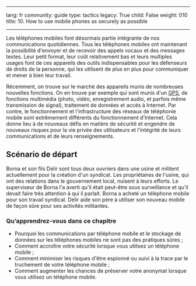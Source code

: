 

---

lang: fr
community: guide
type: tactics
legacy: True
child: False
weight: 010
title: 10. How to use mobile phones as securely as possible

---

Les téléphones mobiles font désormais partie intégrante de nos communications quotidiennes. Tous les téléphones mobiles ont maintenant la possibilité d'envoyer et de recevoir des appels vocaux et des messages textes. Leur petit format, leur coût relativement bas et leurs multiples usages font de ces appareils des outils indispensables pour les défenseurs de droits de la personne, qui les utilisent de plus en plus pour communiquer et mener à bien leur travail.

Récemment, on trouve sur le marché des appareils munis de nombreuses nouvelles fonctions. On en trouve par exemple qui sont munis d'un [GPS](/fr/glossaire#GPS), de fonctions multimédia (photo, vidéo, enregistrement audio, et parfois même transmission de signal), traitement de données et accès à Internet. Par contre, le fonctionnement et l'infrastructure des réseaux de téléphonie mobile sont extrêmement différents du fonctionnement d'Internet. Cela donne lieu à de nouveaux défis en matière de sécurité et engendre de nouveaux risques pour la vie privée des utilisateurs et l'intégrité de leurs communications et de leurs renseignements.

## Scénario de départ ##

<div class="background">
Borna et son fils Delir sont tous deux ouvriers dans une usine et militent actuellement pour la création d'un syndicat. Les propriétaires de l'usine, qui ont des relations dans le gouvernement local, nuisent à leurs efforts. Le superviseur de Borna l'a averti qu'il était peut-être sous surveillance et qu'il devait faire très attention à qui il parlait. Borna a acheté un téléphone mobile pour son travail syndical. Delir aide son père à utiliser son nouveau mobile de façon sûre pour ses activités militantes.
</div>

### Qu’apprendrez-vous dans ce chapitre ###

* Pourquoi les communications par téléphone mobile et le stockage de données sur les téléphones mobiles ne sont pas des pratiques sûres ;
* Comment accroître votre sécurité lorsque vous utilisez un téléphone mobile ;
* Comment minimiser les risques d'être espionné ou suivi à la trace par le truchement de votre téléphone mobile ;
* Comment augmenter les chances de préserver votre anonymat lorsque vous utilisez un téléphone mobile.


